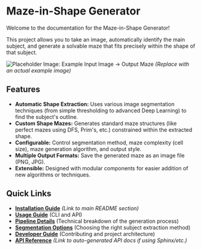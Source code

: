 # Maze-in-Shape Generator

Welcome to the documentation for the Maze-in-Shape Generator!

This project allows you to take an image, automatically identify the main subject, and generate a solvable maze that fits precisely within the shape of that subject.

![Placeholder Image: Example Input Image -> Output Maze](_static/example_overview.png)
*(Replace with an actual example image)*

## Features

*   **Automatic Shape Extraction:** Uses various image segmentation techniques (from simple thresholding to advanced Deep Learning) to find the subject's outline.
*   **Custom Shape Mazes:** Generates standard maze structures (like perfect mazes using DFS, Prim's, etc.) constrained within the extracted shape.
*   **Configurable:** Control segmentation method, maze complexity (cell size), maze generation algorithm, and output style.
*   **Multiple Output Formats:** Save the generated maze as an image file (PNG, JPG).
*   **Extensible:** Designed with modular components for easier addition of new algorithms or techniques.

## Quick Links

*   **[Installation Guide](README.md#installation)** *(Link to main README section)*
*   **[Usage Guide](usage.md)** (CLI and API)
*   **[Pipeline Details](pipeline.md)** (Technical breakdown of the generation process)
*   **[Segmentation Options](segmentation.md)** (Choosing the right subject extraction method)
*   **[Developer Guide](development.md)** (Contributing and project architecture)
*   **[API Reference](api/index.html)** *(Link to auto-generated API docs if using Sphinx/etc.)*

